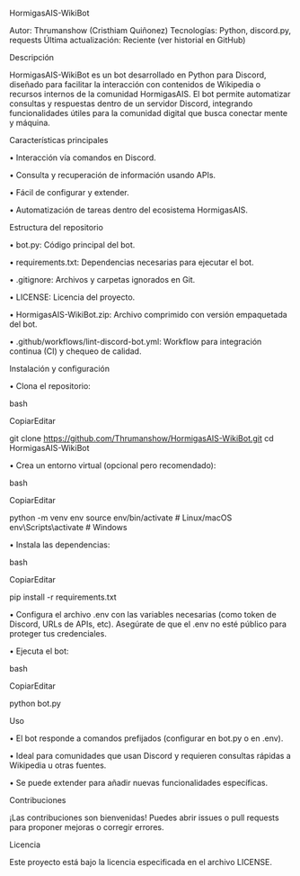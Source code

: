 HormigasAIS-WikiBot 

Autor: Thrumanshow (Cristhiam Quiñonez)
Tecnologías: Python, discord.py, requests
Última actualización: Reciente (ver historial en GitHub) 

Descripción 

HormigasAIS-WikiBot es un bot desarrollado en Python para Discord, diseñado para facilitar la interacción con contenidos de Wikipedia o recursos internos de la comunidad HormigasAIS. El bot permite automatizar consultas y respuestas dentro de un servidor Discord, integrando funcionalidades útiles para la comunidad digital que busca conectar mente y máquina. 

Características principales 

• Interacción vía comandos en Discord. 

• Consulta y recuperación de información usando APIs. 

• Fácil de configurar y extender. 

• Automatización de tareas dentro del ecosistema HormigasAIS. 

Estructura del repositorio 

• bot.py: Código principal del bot. 

• requirements.txt: Dependencias necesarias para ejecutar el bot. 

• .gitignore: Archivos y carpetas ignorados en Git. 

• LICENSE: Licencia del proyecto. 

• HormigasAIS-WikiBot.zip: Archivo comprimido con versión empaquetada del bot. 

• .github/workflows/lint-discord-bot.yml: Workflow para integración continua (CI) y chequeo de calidad. 

Instalación y configuración 

• Clona el repositorio: 

bash 

CopiarEditar 

git clone https://github.com/Thrumanshow/HormigasAIS-WikiBot.git cd HormigasAIS-WikiBot 

• Crea un entorno virtual (opcional pero recomendado): 

bash 

CopiarEditar 

python -m venv env source env/bin/activate # Linux/macOS env\Scripts\activate # Windows 

• Instala las dependencias: 

bash 

CopiarEditar 

pip install -r requirements.txt 

• Configura el archivo .env con las variables necesarias (como token de Discord, URLs de APIs, etc). Asegúrate de que el .env no esté público para proteger tus credenciales. 

• Ejecuta el bot: 

bash 

CopiarEditar 

python bot.py 

Uso 

• El bot responde a comandos prefijados (configurar en bot.py o en .env). 

• Ideal para comunidades que usan Discord y requieren consultas rápidas a Wikipedia u otras fuentes. 

• Se puede extender para añadir nuevas funcionalidades específicas. 

Contribuciones 

¡Las contribuciones son bienvenidas! Puedes abrir issues o pull requests para proponer mejoras o corregir errores. 

Licencia 

Este proyecto está bajo la licencia especificada en el archivo LICENSE.

